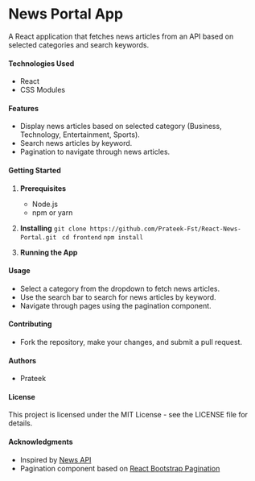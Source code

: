 # News Portal App

A React application that fetches news articles from an API based on selected categories and search keywords.

#### Technologies Used
- React
- CSS Modules

#### Features
- Display news articles based on selected category (Business, Technology, Entertainment, Sports).
- Search news articles by keyword.
- Pagination to navigate through news articles.

#### Getting Started

1. **Prerequisites**
   - Node.js
   - npm or yarn

2. **Installing**
 `git clone https://github.com/Prateek-Fst/React-News-Portal.git ` 
 `cd frontend`
 `npm install`

3. **Running the App**

#### Usage
- Select a category from the dropdown to fetch news articles.
- Use the search bar to search for news articles by keyword.
- Navigate through pages using the pagination component.

#### Contributing
- Fork the repository, make your changes, and submit a pull request.

#### Authors
- Prateek

#### License
This project is licensed under the MIT License - see the LICENSE file for details.

#### Acknowledgments
- Inspired by [News API](https://newsapi.org/)
- Pagination component based on [React Bootstrap Pagination](https://react-bootstrap.github.io/components/pagination/)
